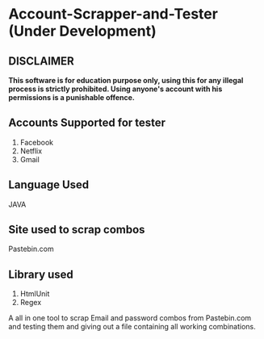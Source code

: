 # Account-Scrapper-and-Tester (Under Development)

## DISCLAIMER
  **This software is for education purpose only, using this for any illegal process is strictly prohibited.
  Using anyone's account with his permissions is a punishable offence.**

## Accounts Supported for tester
  1) Facebook
  2) Netflix
  3) Gmail

## Language Used
  JAVA

## Site used to scrap combos 
  Pastebin.com

## Library used
  1) HtmlUnit
  2) Regex
  
A all in one tool to scrap Email and password combos from Pastebin.com and testing them and giving out a file containing all working combinations.
